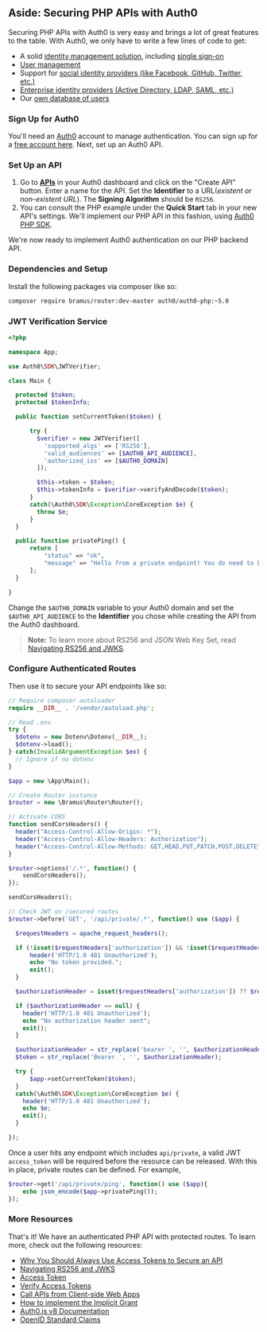 ## Aside: Securing PHP APIs with Auth0

Securing PHP APIs with Auth0 is very easy and brings a lot of great features to the table. With Auth0, we only have to write a few lines of code to get:

- A solid [identity management solution](https://auth0.com/user-management), including [single sign-on](https://auth0.com/docs/sso/single-sign-on)
- [User management](https://auth0.com/docs/user-profile)
- Support for [social identity providers (like Facebook, GitHub, Twitter, etc.)](https://auth0.com/docs/identityproviders)
- [Enterprise identity providers (Active Directory, LDAP, SAML, etc.)](https://auth0.com/enterprise)
- Our [own database of users](https://auth0.com/docs/connections/database/mysql)

### Sign Up for Auth0

You'll need an [Auth0](https://auth0.com) account to manage authentication. You can sign up for a <a href="https://auth0.com/signup" data-amp-replace="CLIENT_ID" data-amp-addparams="anonId=CLIENT_ID(cid-scope-cookie-fallback-name)">free account here</a>. Next, set up an Auth0 API.

### Set Up an API

1. Go to [**APIs**](https://manage.auth0.com/#/apis) in your Auth0 dashboard and click on the "Create API" button. Enter a name for the API. Set the **Identifier** to a URL(_existent or non-existent URL_). The **Signing Algorithm** should be `RS256`.
2. You can consult the PHP example under the **Quick Start** tab in your new API's settings. We'll implement our PHP API in this fashion, using [Auth0 PHP SDK](https://github.com/auth0/auth0-PHP).

We're now ready to implement Auth0 authentication on our PHP backend API.

### Dependencies and Setup

Install the following packages via composer like so:

```bash
composer require bramus/router:dev-master auth0/auth0-php:~5.0
```

### JWT Verification Service

```php
<?php

namespace App;

use Auth0\SDK\JWTVerifier;

class Main {

  protected $token;
  protected $tokenInfo;

  public function setCurrentToken($token) {

      try {
        $verifier = new JWTVerifier([
          'supported_algs' => ['RS256'],
          'valid_audiences' => [$AUTH0_API_AUDIENCE],
          'authorized_iss' => [$AUTH0_DOMAIN]
        ]);

        $this->token = $token;
        $this->tokenInfo = $verifier->verifyAndDecode($token);
      }
      catch(\Auth0\SDK\Exception\CoreException $e) {
        throw $e;
      }
  }

  public function privatePing() {
      return [
          "status" => "ok",
          "message" => "Hello from a private endpoint! You do need to be authenticated to see this."
      ];
  }

}
```

Change the `$AUTH0_DOMAIN` variable to your Auth0 domain and set the `$AUTH0_API_AUDIENCE` to the **Identifier** you chose while creating the API from the Auth0 dashboard.

> **Note:** To learn more about RS256 and JSON Web Key Set, read [Navigating RS256 and JWKS](https://auth0.com/blog/navigating-rs256-and-jwks/).

### Configure Authenticated Routes

Then use it to secure your API endpoints like so:

```php
// Require composer autoloader
require __DIR__ . '/vendor/autoload.php';

// Read .env
try {
  $dotenv = new Dotenv\Dotenv(__DIR__);
  $dotenv->load();
} catch(InvalidArgumentException $ex) {
  // Ignore if no dotenv
}

$app = new \App\Main();

// Create Router instance
$router = new \Bramus\Router\Router();

// Activate CORS
function sendCorsHeaders() {
  header("Access-Control-Allow-Origin: *");
  header("Access-Control-Allow-Headers: Authorization");
  header("Access-Control-Allow-Methods: GET,HEAD,PUT,PATCH,POST,DELETE");
}

$router->options('/.*', function() {
    sendCorsHeaders();
});

sendCorsHeaders();

// Check JWT on /secured routes
$router->before('GET', '/api/private/.*', function() use ($app) {

  $requestHeaders = apache_request_headers();

  if (!isset($requestHeaders['authorization']) && !isset($requestHeaders['Authorization'])) {
      header('HTTP/1.0 401 Unauthorized');
      echo "No token provided.";
      exit();
  }

  $authorizationHeader = isset($requestHeaders['authorization']) ?? $requestHeaders['Authorization']; // PHP 7 null coalescing operator is used here

  if ($authorizationHeader == null) {
    header('HTTP/1.0 401 Unauthorized');
    echo "No authorization header sent";
    exit();
  }

  $authorizationHeader = str_replace('bearer ', '', $authorizationHeader);
  $token = str_replace('Bearer ', '', $authorizationHeader);

  try {
      $app->setCurrentToken($token);
  }
  catch(\Auth0\SDK\Exception\CoreException $e) {
    header('HTTP/1.0 401 Unauthorized');
    echo $e;
    exit();
  }

});
```

Once a user hits any endpoint which includes `api/private`, a valid JWT `access_token` will be required before the resource can be released. With this in place, private routes can be defined. For example,

```php
$router->get('/api/private/ping', function() use ($app){
    echo json_encode($app->privatePing());
});
```

### More Resources

That's it! We have an authenticated PHP API with protected routes. To learn more, check out the following resources:

* [Why You Should Always Use Access Tokens to Secure an API](https://auth0.com/blog/why-should-use-accesstokens-to-secure-an-api/)
* [Navigating RS256 and JWKS](https://auth0.com/blog/navigating-rs256-and-jwks/)
* [Access Token](https://auth0.com/docs/tokens/access-token)
* [Verify Access Tokens](https://auth0.com/docs/api-auth/tutorials/verify-access-token)
* [Call APIs from Client-side Web Apps](https://auth0.com/docs/api-auth/grant/implicit)
* [How to implement the Implicit Grant](https://auth0.com/docs/api-auth/tutorials/implicit-grant)
* [Auth0.js v8 Documentation](https://auth0.com/docs/libraries/auth0js/v8)
* [OpenID Standard Claims](https://openid.net/specs/openid-connect-core-1_0.html#StandardClaims)